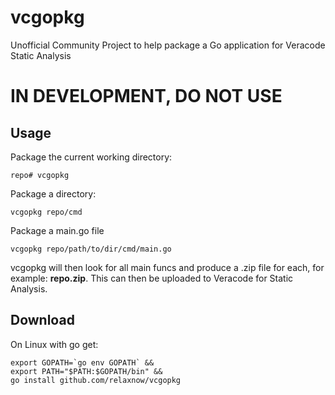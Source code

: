 # vcgopkg
Unofficial Community Project to help package a Go application for Veracode Static Analysis

# IN DEVELOPMENT, DO NOT USE

## Usage

Package the current working directory:
```
repo# vcgopkg
```

Package a directory:
```
vcgopkg repo/cmd
```

Package a main.go file
```
vcgopkg repo/path/to/dir/cmd/main.go
```
vcgopkg will then look for all main funcs and produce a .zip file for each, for example: **repo.zip**. 
This can then be uploaded to Veracode for Static Analysis.

## Download

On Linux with go get:
```
export GOPATH=`go env GOPATH` &&
export PATH="$PATH:$GOPATH/bin" &&
go install github.com/relaxnow/vcgopkg
```